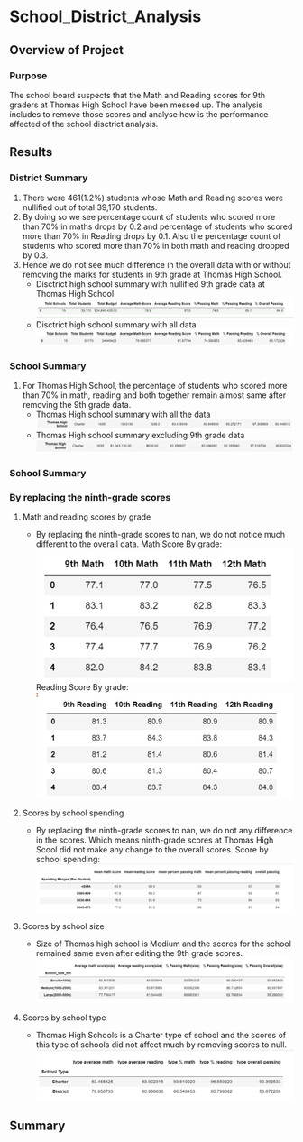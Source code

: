 # School_District_Analysis

## Overview of Project

### Purpose
The school board suspects that the Math and Reading scores for 9th graders at Thomas High School have been messed up. 
The analysis includes to remove those scores and analyse how is the performance affected of the school disctrict analysis. 

## Results

### District Summary
1. There were 461(1.2%) students whose Math and Reading scores were nullified out of total 39,170 students. 
2. By doing so we see percentage count of students who scored more than 70% in maths drops by 0.2 and percentage of students who scored more than 
   70% in Reading drops by 0.1.  Also the percentage count of students who scored more than 70% in both math and reading dropped by 0.3. 
3. Hence we do not see much difference in the overall data with or without removing the marks for students in 9th grade at Thomas High School. 
   - Disctrict high school summary with nullified 9th grade data at Thomas High School
   ![](./Resources/DistrictSummary_No9thGrade.PNG)
   - Disctrict high school summary with all data
   ![](./Resources/DisctrictSummary_with9thGrade.PNG)
   
### School Summary
1. For Thomas High School, the percentage of students who scored more than 70% in math, reading and both together remain almost same after removing the 
   9th grade data. 
   - Thomas High school summary with all the data
   ![](./Resources/School_summary_allData.PNG)
   - Thomas High school summary excluding 9th grade data
   ![](./Resources/School_summary_no9th.PNG)

### School Summary


### By replacing the ninth-grade scores
1. Math and reading scores by grade
   - By replacing the ninth-grade scores to nan, we do not notice much different to the overall data.
    Math Score By grade:
	![](./Resources/MathScoreByGrade.PNG)
	Reading Score By grade:
	![](./Resources/ReadingScoreByGrade.PNG)

2. Scores by school spending 
   - By replacing the ninth-grade scores to nan, we do not any difference in the scores. 
    Which means ninth-grade scores at Thomas High Scool did not 
    make any change to the overall scores. 
	Score by school spending:
	![](./Resources/BySchoolSpending.PNG)
	
3. Scores by school size
   - Size of Thomas high school is Medium and the scores for the school remained same 
     even after editing the 9th grade scores. 
    ![](./Resources/SchoolSize.PNG)
	
4. Scores by school type
   - Thomas High Schools is a Charter type of school and the scores of this type of 
     schools did not affect much by removing scores to null.
    ![](./Resources/TypeSummary.PNG)
	
	 
 
## Summary